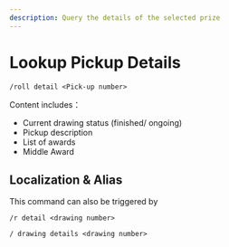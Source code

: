 ```yaml
---
description: Query the details of the selected prize
---
```


# Lookup Pickup Details

```
/roll detail <Pick-up number>
```

Content includes：

- Current drawing status (finished/ ongoing)
- Pickup description
- List of awards
- Middle Award

## Localization & Alias

This command can also be triggered by

```
/r detail <drawing number>

/ drawing details <drawing number>
```
